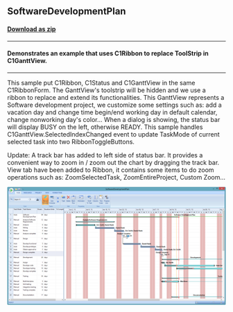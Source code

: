 ## SoftwareDevelopmentPlan
#### [Download as zip](https://grapecity.github.io/DownGit/#/home?url=https://github.com/GrapeCity/ComponentOne-WinForms-Samples/tree/master/NetFramework\GanttView\VB\SoftwareDevelopmentPlan)
____
#### Demonstrates an example that uses C1Ribbon to replace ToolStrip in C1GanttView.
____
This sample put C1Ribbon, C1Status and C1GanttView in the same C1RibbonForm.
The GanttView's toolstrip will be hidden and we use a ribbon to replace and extend its functionalities.
This GanttView represents a Software development project, we customize some settings such as:
add a vacation day and change time begin/end working day in default calendar, change nonworking day's color...
When a dialog is showing, the status bar will display BUSY on the left, otherwise READY.
This sample handles C1GanttView.SelectedIndexChanged event to update TaskMode of current selected task into two RibbonToggleButtons.

Update:
A track bar has added to left side of status bar. It provides a convenient way to zoom in / zoom out the chart by dragging the track bar.
View tab have been added to Ribbon, it contains some items to do zoom operations such as: ZoomSelectedTask, ZoomEntireProject, Custom Zoom...

![screenshot](screenshot.png)
